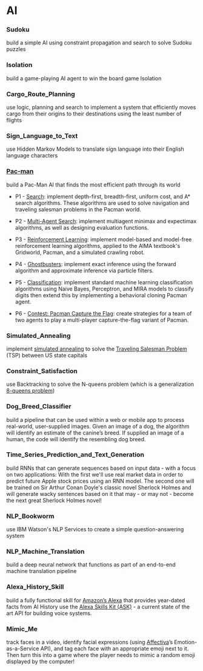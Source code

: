 # AI

### Sudoku
build a simple AI using constraint propagation and search to solve Sudoku puzzles

### Isolation
build a game-playing AI agent to win the board game Isolation

### Cargo_Route_Planning
use logic, planning and search to implement a system that efficiently moves cargo from their origins to their destinations using the least number of flights

### Sign_Language_to_Text
use Hidden Markov Models to translate sign language into their English language characters

### [Pac-man](http://inst.eecs.berkeley.edu/~cs188/pacman/project_overview.html)
build a Pac-Man AI that finds the most efficient path through its world

* P1 - [Search](http://inst.eecs.berkeley.edu/~cs188/pacman/search.html): implement depth-first, breadth-first, uniform cost, and A* search algorithms. These algorithms are used to solve navigation and traveling salesman problems in the Pacman world.

* P2 - [Multi-Agent Search](http://inst.eecs.berkeley.edu/~cs188/pacman/multiagent.html): implement multiagent minimax and expectimax algorithms, as well as designing evaluation functions.

* P3 - [Reinforcement Learning](http://inst.eecs.berkeley.edu/~cs188/pacman/reinforcement.html): implement model-based and model-free reinforcement learning algorithms, applied to the AIMA textbook's Gridworld, Pacman, and a simulated crawling robot.

* P4 - [Ghostbusters](http://inst.eecs.berkeley.edu/~cs188/pacman/tracking.html): implement exact inference using the forward algorithm and approximate inference via particle filters.   

* P5 - [Classification](http://inst.eecs.berkeley.edu/~cs188/pacman/classification.html): implement standard machine learning classification algorithms using Naive Bayes, Perceptron, and MIRA models to classify digits then extend this by implementing a behavioral cloning Pacman agent.

* P6 - [Contest: Pacman Capture the Flag](http://inst.eecs.berkeley.edu/~cs188/pacman/contest.html): create strategies for a team of two agents to play a multi-player capture-the-flag variant of Pacman.  

### Simulated_Annealing
implement [simulated annealing](https://en.wikipedia.org/wiki/Simulated_annealing) to solve the [Traveling Salesman Problem](https://en.wikipedia.org/wiki/Travelling_salesman_problem) (TSP) between US state capitals

### Constraint_Satisfaction
use Backtracking to solve the N-queens problem (which is a generalization [8-queens problem](https://en.wikipedia.org/wiki/Eight_queens_puzzle))

### Dog_Breed_Classifier
build a pipeline that can be used within a web or mobile app to process real-world, user-supplied images. Given an image of a dog, the algorithm will identify an estimate of the canine’s breed. If supplied an image of a human, the code will identify the resembling dog breed.  

### Time_Series_Prediction_and_Text_Generation
build RNNs that can generate sequences based on input data - with a focus on two applications: With the first we'll use real market data in order to predict future Apple stock prices using an RNN model. The second one will be trained on Sir Arthur Conan Doyle's classic novel Sherlock Holmes and will generate wacky sentences based on it that may - or may not - become the next great Sherlock Holmes novel!

### NLP_Bookworm
use IBM Watson's NLP Services to create a simple question-answering system

### NLP_Machine_Translation
build a deep neural network that functions as part of an end-to-end machine translation pipeline

### Alexa_History_Skill
build a fully functional skill for [Amazon’s Alexa](https://developer.amazon.com/alexa) that provides year-dated facts from AI History use the [Alexa Skills Kit (ASK)](https://developer.amazon.com/alexa-skills-kit) - a current state of the art API for building voice systems.  

### Mimic_Me
track faces in a video, identify facial expressions (using [Affectiva](http://www.affectiva.com/)’s Emotion-as-a-Service API), and tag each face with an appropriate emoji next to it. Then turn this into a game where the player needs to mimic a random emoji displayed by the computer!
